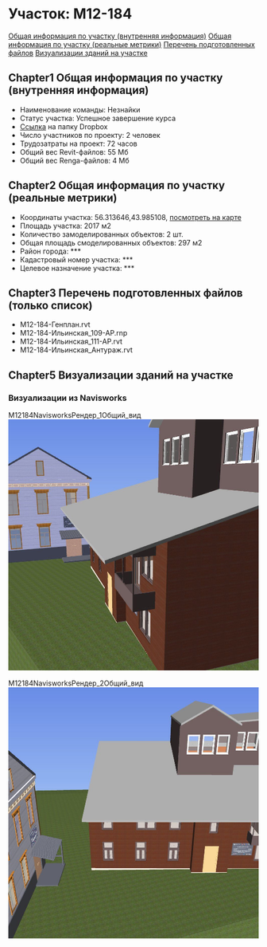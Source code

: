 # Участок: M12-184

[Общая информация по участку (внутренняя информация)](#Chapter1)
[Общая информация по участку (реальные метрики)](#Chapter2)
[Перечень подготовленных файлов](#Chapter3)
[Визуализации зданий на участке](#Chapter5)

## <a id="test">Chapter1</a> Общая информация по участку (внутренняя информация)
+ Наименование команды: Незнайки
+ Статус участка: Успешное завершение курса
+ [Ссылка](https://www.dropbox.com/sh/wvvgv1nw1iqred9/AAAz39zCNzkQ1cwWoIKxaaeva/M12_184?dl=0) на папку Dropbox
+ Число участников по проекту: 2 человек
+ Трудозатраты на проект: 72 часов
+ Общий вес Revit-файлов: 55 Мб
+ Общий вес Renga-файлов: 4 Мб
## <a id="test">Chapter2</a> Общая информация по участку (реальные метрики)
+ Координаты участка: 56.313646,43.985108, [посмотреть на карте](yandex.ru/maps/47/nizhny-novgorod/?ll=56.313646%2C43.985108&z=19)
+ Площадь участка: 2017 м2
+ Количество замоделированных объектов: 2 шт.
+ Общая площадь смоделированных объектов: 297 м2
+ Район города: *** 
+ Кадастровый номер участка: *** 
+ Целевое назначение участка: *** 
## <a id="test">Chapter3</a> Перечень подготовленных файлов (только список)
+ M12-184-Генплан.rvt
+ M12-184-Ильинская_109-АР.rnp
+ M12-184-Ильинская_111-АР.rvt
+ M12-184-Ильинская_Антураж.rvt
## <a id="test">Chapter5</a> Визуализации зданий на участке
### Визуализации из Navisworks
M12184NavisworksРендер_1Общий_вид
![M12-184-Navisworks-Рендер_1-Общий_вид](/Images/M12_184/M12-184-Navisworks-Рендер_1-Общий_вид_Compressed.jpg)

M12184NavisworksРендер_2Общий_вид
![M12-184-Navisworks-Рендер_2-Общий_вид](/Images/M12_184/M12-184-Navisworks-Рендер_2-Общий_вид_Compressed.jpg)

